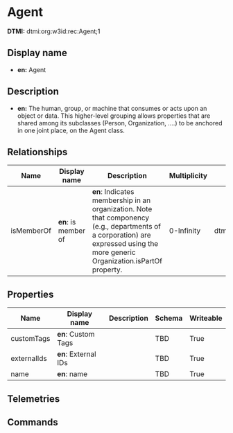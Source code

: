 # Agent
**DTMI:** dtmi:org:w3id:rec:Agent;1
## Display name
- **en:** Agent
## Description
- **en:** The human, group, or machine that consumes or acts upon an object or data. This higher-level grouping allows properties that are shared among its subclasses (Person, Organization, ....) to be anchored in one joint place, on the Agent class.
## Relationships
|Name|Display name|Description|Multiplicity|Target|Properties|
|-|-|-|-|-|-|
|isMemberOf|**en**: is member of|**en**: Indicates membership in an organization. Note that componency (e.g., departments of a corporation) are expressed using the more generic Organization.isPartOf property.|0-Infinity|dtmi:org:w3id:rec:Organization;1|
## Properties
|Name|Display name|Description|Schema|Writeable|
|-|-|-|-|-|
|customTags|**en**: Custom Tags||TBD|True
|externalIds|**en**: External IDs||TBD|True
|name|**en**: name||TBD|True
## Telemetries
## Commands
